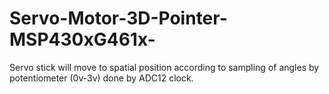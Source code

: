 # Servo-Motor-3D-Pointer-MSP430xG461x-
Servo stick will move to spatial position according to sampling of angles by potentiometer (0v-3v) done by ADC12 clock.
